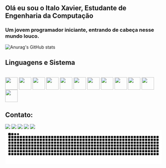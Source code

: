 ## Olá eu sou o Italo Xavier, Estudante de Engenharia da Computação

  <h3> Um jovem programador iniciante, entrando de cabeça nesse mundo louco. </h3>  

![Anurag's GitHub stats](https://github-readme-stats.vercel.app/api?username=Itaxao&show_icons=true&theme=radical)

## Linguagens e Sistema
<div style="display: inline_block;"><br>
  <img align="center" height="40" width="40" src="https://cdn.jsdelivr.net/gh/devicons/devicon@latest/icons/archlinux/archlinux-original.svg" />
  <img align="center" height="40" width="40" src="https://cdn.jsdelivr.net/gh/devicons/devicon@latest/icons/c/c-plain.svg" />
  <img align="center" height="40" width="40" src="https://cdn.jsdelivr.net/gh/devicons/devicon@latest/icons/cplusplus/cplusplus-plain.svg" />
  <img align="center" height="40" width="40" src="https://cdn.jsdelivr.net/gh/devicons/devicon@latest/icons/javascript/javascript-original.svg" />
  <img align="center" height="40" width="40" src="https://cdn.jsdelivr.net/gh/devicons/devicon@latest/icons/java/java-original.svg" />
  <img align="center" height="40" width="40" src="https://cdn.jsdelivr.net/gh/devicons/devicon@latest/icons/mysql/mysql-original.svg" />
  <img align="center" height="40" width="40" src="https://cdn.jsdelivr.net/gh/devicons/devicon@latest/icons/csharp/csharp-plain.svg" />
  <img align="center" height="40" width="40" src="https://cdn.jsdelivr.net/gh/devicons/devicon@latest/icons/git/git-plain.svg" />
  <img align="center" height="40" width="40" src="https://cdn.jsdelivr.net/gh/devicons/devicon@latest/icons/python/python-original.svg" />
  <img align="center" height="40" width="40" src="https://cdn.jsdelivr.net/gh/devicons/devicon@latest/icons/html5/html5-original-wordmark.svg" />
  <img align="center" height="40" width="40" src="https://cdn.jsdelivr.net/gh/devicons/devicon@latest/icons/css3/css3-plain.svg" />
  <img align="center" height="40" width="40" src="https://cdn.jsdelivr.net/gh/devicons/devicon@latest/icons/php/php-original.svg" />

</div>

## Contato: 
<div> 
  <a href="https://www.youtube.com/@itaxao9099" target="_blank"><img src="https://img.shields.io/badge/YouTube-FF0000?style=for-the-badge&logo=youtube&logoColor=white" target="_blank"></a>
  <a href="https://www.instagram.com/reiolati/?next=%2F" target="_blank"><img src="https://img.shields.io/badge/-Instagram-%23E4405F?style=for-the-badge&logo=instagram&logoColor=white" target="_blank"></a>
  <a href="https://discord.gg/anakin_the" target="_blank"><img src="https://img.shields.io/badge/Discord-7289DA?style=for-the-badge&logo=discord&logoColor=white" target="_blank"></a> 
  <a href = "mailto:xavieritalo853@gmail.com"><img src="https://img.shields.io/badge/-Gmail-%23333?style=for-the-badge&logo=gmail&logoColor=white" target="_blank"></a>
  <a href="https://www.linkedin.com/in/italo-xavier-b5aa311a2" target="_blank"><img src="https://img.shields.io/badge/-LinkedIn-%230077B5?style=for-the-badge&logo=linkedin&logoColor=white" target="_blank"></a> 
</div>

<picture>
  <source media="(prefers-color-scheme: dark)" srcset="https://raw.githubusercontent.com/Itaxao/Itaxao/output/github-contribution-grid-snake-dark.svg">
  <source media="(prefers-color-scheme: light)" srcset="https://raw.githubusercontent.com/Itaxao/Itaxao/output/github-contribution-grid-snake.svg">
  <img alt="github contribution grid snake animation" src="https://raw.githubusercontent.com/Itaxao/Itaxao/output/github-contribution-grid-snake.svg">
</picture>
